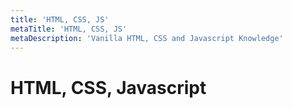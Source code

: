 ```yaml
---
title: 'HTML, CSS, JS'
metaTitle: 'HTML, CSS, JS'
metaDescription: 'Vanilla HTML, CSS and Javascript Knowledge'
---
```



# HTML, CSS, Javascript
